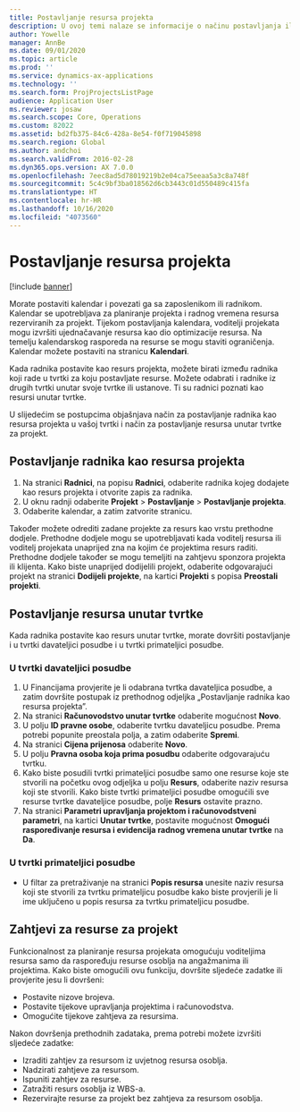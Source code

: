 ```yaml
---
title: Postavljanje resursa projekta
description: U ovoj temi nalaze se informacije o načinu postavljanja ili zahtijevanja resursa za projekt.
author: Yowelle
manager: AnnBe
ms.date: 09/01/2020
ms.topic: article
ms.prod: ''
ms.service: dynamics-ax-applications
ms.technology: ''
ms.search.form: ProjProjectsListPage
audience: Application User
ms.reviewer: josaw
ms.search.scope: Core, Operations
ms.custom: 82022
ms.assetid: bd2fb375-84c6-428a-8e54-f0f719045898
ms.search.region: Global
ms.author: andchoi
ms.search.validFrom: 2016-02-28
ms.dyn365.ops.version: AX 7.0.0
ms.openlocfilehash: 7eec8ad5d78019219b2e04ca75eeaa5a3c8a748f
ms.sourcegitcommit: 5c4c9bf3ba018562d6cb3443c01d550489c415fa
ms.translationtype: HT
ms.contentlocale: hr-HR
ms.lasthandoff: 10/16/2020
ms.locfileid: "4073560"
---
```

# <a name="set-up-project-resources"></a>Postavljanje resursa projekta

[!include [banner](../includes/banner.md)]

Morate postaviti kalendar i povezati ga sa zaposlenikom ili radnikom. Kalendar se upotrebljava za planiranje projekta i radnog vremena resursa rezerviranih za projekt. Tijekom postavljanja kalendara, voditelji projekata mogu izvršiti ujednačavanje resursa kao dio optimizacije resursa. Na temelju kalendarskog rasporeda na resurse se mogu staviti ograničenja. Kalendar možete postaviti na stranicu **Kalendari**.

Kada radnika postavite kao resurs projekta, možete birati između radnika koji rade u tvrtki za koju postavljate resurse. Možete odabrati i radnike iz drugih tvrtki unutar svoje tvrtke ili ustanove. Ti su radnici poznati kao resursi unutar tvrtke.

U slijedećim se postupcima objašnjava način za postavljanje radnika kao resursa projekta u vašoj tvrtki i način za postavljanje resursa unutar tvrtke za projekt.

## <a name="set-up-a-worker-as-a-project-resource"></a>Postavljanje radnika kao resursa projekta

1. Na stranici **Radnici**, na popisu **Radnici**, odaberite radnika kojeg dodajete kao resurs projekta i otvorite zapis za radnika.
2. U oknu radnji odaberite **Projekt** &gt; **Postavljanje** &gt; **Postavljanje projekta**.
3. Odaberite kalendar, a zatim zatvorite stranicu.

Također možete odrediti zadane projekte za resurs kao vrstu prethodne dodjele. Prethodne dodjele mogu se upotrebljavati kada voditelj resursa ili voditelj projekata unaprijed zna na kojim će projektima resurs raditi. Prethodne dodjele također se mogu temeljiti na zahtjevu sponzora projekta ili klijenta. Kako biste unaprijed dodijelili projekt, odaberite odgovarajući projekt na stranici **Dodijeli projekte**, na kartici **Projekti** s popisa **Preostali projekti**.

## <a name="set-up-an-intercompany-resource"></a>Postavljanje resursa unutar tvrtke

Kada radnika postavite kao resurs unutar tvrtke, morate dovršiti postavljanje i u tvrtki davateljici posudbe i u tvrtki primateljici posudbe.

### <a name="in-the-lending-company"></a>U tvrtki davateljici posudbe

1. U Financijama provjerite je li odabrana tvrtka davateljica posudbe, a zatim dovršite postupak iz prethodnog odjeljka „Postavljanje radnika kao resursa projekta”.
2. Na stranici **Računovodstvo unutar tvrtke** odaberite mogućnost **Novo**.
3. U polju **ID pravne osobe**, odaberite tvrtku davateljicu posudbe. Prema potrebi popunite preostala polja, a zatim odaberite **Spremi**.
4. Na stranici **Cijena prijenosa** odaberite **Novo**.
5. U polju **Pravna osoba koja prima posudbu** odaberite odgovarajuću tvrtku.
6. Kako biste posudili tvrtki primateljici posudbe samo one resurse koje ste stvorili na početku ovog odjeljka u polju **Resurs**, odaberite naziv resursa koji ste stvorili. Kako biste tvrtki primateljici posudbe omogućili sve resurse tvrtke davateljice posudbe, polje **Resurs** ostavite prazno.
7. Na stranici **Parametri upravljanja projektom i računovodstveni parametri**, na kartici **Unutar tvrtke**, postavite mogućnost **Omogući raspoređivanje resursa i evidencija radnog vremena unutar tvrtke** na **Da**.

### <a name="in-the-borrowing-company"></a>U tvrtki primateljici posudbe

- U filtar za pretraživanje na stranici **Popis resursa** unesite naziv resursa koji ste stvorili za tvrtku primateljicu posudbe kako biste provjerili je li ime uključeno u popis resursa za tvrtku primateljicu posudbe.

## <a name="request-project-resources"></a>Zahtjevi za resurse za projekt
Funkcionalnost za planiranje resursa projekata omogućuju voditeljima resursa samo da raspoređuju resurse osoblja na angažmanima ili projektima. Kako biste omogućili ovu funkciju, dovršite sljedeće zadatke ili provjerite jesu li dovršeni:

- Postavite nizove brojeva.
- Postavite tijekove upravljanja projektima i računovodstva.
- Omogućite tijekove zahtjeva za resursima.

Nakon dovršenja prethodnih zadataka, prema potrebi možete izvršiti sljedeće zadatke:

- Izraditi zahtjev za resursom iz uvjetnog resursa osoblja.
- Nadzirati zahtjeve za resursom.
- Ispuniti zahtjev za resurse.
- Zatražiti resurs osoblja iz WBS-a.
- Rezervirajte resurse za projekt bez zahtjeva za resursom osoblja.
